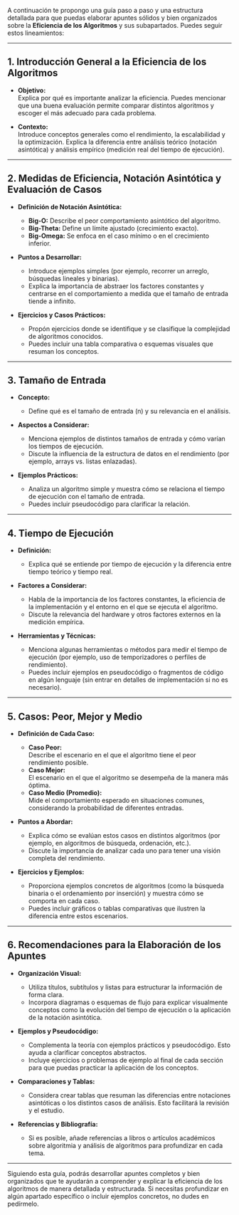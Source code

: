 A continuación te propongo una guía paso a paso y una estructura detallada para que puedas elaborar apuntes sólidos y bien organizados sobre la **Eficiencia de los Algoritmos** y sus subapartados. Puedes seguir estos lineamientos:

---

## 1. Introducción General a la Eficiencia de los Algoritmos

- **Objetivo:**  
    Explica por qué es importante analizar la eficiencia. Puedes mencionar que una buena evaluación permite comparar distintos algoritmos y escoger el más adecuado para cada problema.
    
- **Contexto:**  
    Introduce conceptos generales como el rendimiento, la escalabilidad y la optimización. Explica la diferencia entre análisis teórico (notación asintótica) y análisis empírico (medición real del tiempo de ejecución).
    

---

## 2. Medidas de Eficiencia, Notación Asintótica y Evaluación de Casos

- **Definición de Notación Asintótica:**
    
    - **Big-O:** Describe el peor comportamiento asintótico del algoritmo.
    - **Big-Theta:** Define un límite ajustado (crecimiento exacto).
    - **Big-Omega:** Se enfoca en el caso mínimo o en el crecimiento inferior.
- **Puntos a Desarrollar:**
    
    - Introduce ejemplos simples (por ejemplo, recorrer un arreglo, búsquedas lineales y binarias).
    - Explica la importancia de abstraer los factores constantes y centrarse en el comportamiento a medida que el tamaño de entrada tiende a infinito.
- **Ejercicios y Casos Prácticos:**
    
    - Propón ejercicios donde se identifique y se clasifique la complejidad de algoritmos conocidos.
    - Puedes incluir una tabla comparativa o esquemas visuales que resuman los conceptos.

---

## 3. Tamaño de Entrada

- **Concepto:**
    
    - Define qué es el tamaño de entrada (n) y su relevancia en el análisis.
- **Aspectos a Considerar:**
    
    - Menciona ejemplos de distintos tamaños de entrada y cómo varían los tiempos de ejecución.
    - Discute la influencia de la estructura de datos en el rendimiento (por ejemplo, arrays vs. listas enlazadas).
- **Ejemplos Prácticos:**
    
    - Analiza un algoritmo simple y muestra cómo se relaciona el tiempo de ejecución con el tamaño de entrada.
    - Puedes incluir pseudocódigo para clarificar la relación.

---

## 4. Tiempo de Ejecución

- **Definición:**
    
    - Explica qué se entiende por tiempo de ejecución y la diferencia entre tiempo teórico y tiempo real.
- **Factores a Considerar:**
    
    - Habla de la importancia de los factores constantes, la eficiencia de la implementación y el entorno en el que se ejecuta el algoritmo.
    - Discute la relevancia del hardware y otros factores externos en la medición empírica.
- **Herramientas y Técnicas:**
    
    - Menciona algunas herramientas o métodos para medir el tiempo de ejecución (por ejemplo, uso de temporizadores o perfiles de rendimiento).
    - Puedes incluir ejemplos en pseudocódigo o fragmentos de código en algún lenguaje (sin entrar en detalles de implementación si no es necesario).

---

## 5. Casos: Peor, Mejor y Medio

- **Definición de Cada Caso:**
    
    - **Caso Peor:**  
        Describe el escenario en el que el algoritmo tiene el peor rendimiento posible.
    - **Caso Mejor:**  
        El escenario en el que el algoritmo se desempeña de la manera más óptima.
    - **Caso Medio (Promedio):**  
        Mide el comportamiento esperado en situaciones comunes, considerando la probabilidad de diferentes entradas.
- **Puntos a Abordar:**
    
    - Explica cómo se evalúan estos casos en distintos algoritmos (por ejemplo, en algoritmos de búsqueda, ordenación, etc.).
    - Discute la importancia de analizar cada uno para tener una visión completa del rendimiento.
- **Ejercicios y Ejemplos:**
    
    - Proporciona ejemplos concretos de algoritmos (como la búsqueda binaria o el ordenamiento por inserción) y muestra cómo se comporta en cada caso.
    - Puedes incluir gráficos o tablas comparativas que ilustren la diferencia entre estos escenarios.

---

## 6. Recomendaciones para la Elaboración de los Apuntes

- **Organización Visual:**
    
    - Utiliza títulos, subtítulos y listas para estructurar la información de forma clara.
    - Incorpora diagramas o esquemas de flujo para explicar visualmente conceptos como la evolución del tiempo de ejecución o la aplicación de la notación asintótica.
- **Ejemplos y Pseudocódigo:**
    
    - Complementa la teoría con ejemplos prácticos y pseudocódigo. Esto ayuda a clarificar conceptos abstractos.
    - Incluye ejercicios o problemas de ejemplo al final de cada sección para que puedas practicar la aplicación de los conceptos.
- **Comparaciones y Tablas:**
    
    - Considera crear tablas que resuman las diferencias entre notaciones asintóticas o los distintos casos de análisis. Esto facilitará la revisión y el estudio.
- **Referencias y Bibliografía:**
    
    - Si es posible, añade referencias a libros o artículos académicos sobre algoritmia y análisis de algoritmos para profundizar en cada tema.

---

Siguiendo esta guía, podrás desarrollar apuntes completos y bien organizados que te ayudarán a comprender y explicar la eficiencia de los algoritmos de manera detallada y estructurada. Si necesitas profundizar en algún apartado específico o incluir ejemplos concretos, no dudes en pedírmelo.